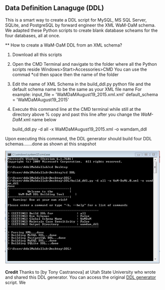 ## Data Definition Lanaguge (DDL)

This is a smart way to create a DDL script for MySQL, MS SQL Server, SQLite, and PostgreSQL by forward engineer the XML WaM-DaM schema. We adapted these Python scripts to create blank database scheams for the four databases, all at once. 

** How to create a WaM-DaM DDL from an XML schema?
1. Download all this scripts    

2. Open the CMD Terminal and navigate to the folder where all the Python scripts reside
Windows>Start>Accessories>CMD
You can use the commad *cd then space then the name of the folder 

3. Edit the name of XML Schema in the build_ddl.py python file and the default schema name to be the same as your XML file name
For example:
input_file = 'WaMDaMAugust19_2015.xml.xml'
default_schema = 'WaMDaMAugust19_2015'

4. Execute this command line at the CMD terminal while still at the directory above
% copy and past this line after you change the *WaM-DaM*.xml name below

    build_ddl.py -d all -x WaMDaMAugust19_2015.xml -o wamdam_ddl


Upon executing this command, the DDL generator should build four DDL schemas.......done as shown at this snapshot 

![](https://github.com/amabdallah/WaM-DaM/blob/master/01Documentation/02DDL/SnapshotOfResult_DDL_cmd.JPG)    



**Credit** 
Thanks to [by Tony Castranova] at Utah State University who wrote and shared this DDL generator. You can access the original <a href="https://github.com/amabdallah/WaM-DaM/tree/master/01Documentation/02DDL" target="_blank">DDL generator</a> script. We 
